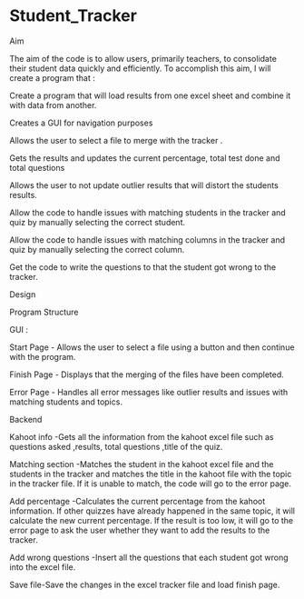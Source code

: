 # Student_Tracker

Aim 

The aim of the code is to allow users, primarily teachers, to  consolidate their student data quickly and efficiently. To accomplish this aim, I will create a program that :

Create a program that will load results from one excel sheet and combine it with data from another.

Creates a GUI for navigation purposes

Allows the user to select a file to merge with the tracker . 

Gets the results and updates the current percentage, total test done and total questions

Allows the user to not update outlier results that will distort the students results.

Allow the code to handle issues with matching students in the tracker and quiz by manually selecting the correct student.

Allow the code to handle issues with matching columns in the tracker and quiz by manually selecting the correct column.

Get the code to write the questions to that the student got wrong to the tracker. 

Design       

Program Structure

GUI :

  Start Page - Allows the user to select a file using a button and then continue with the program.
  
  Finish Page - Displays that the merging of the files have been completed. 
  
  Error Page  - Handles all error messages like outlier results and issues with matching students and topics. 

Backend

  Kahoot info -Gets all the information from the kahoot excel file such as questions asked ,results,  total questions ,title of the    quiz.

  Matching section -Matches the student in the kahoot excel file and the students in the tracker and matches the title in the kahoot file with the topic in the tracker file. If it is unable to match, the code will go to the error page. 

  Add percentage -Calculates the current percentage from the kahoot information. If other quizzes have already happened in the same topic, it will calculate the new current percentage. If the result is too low, it will go to the error page to ask the user whether they want to add the results to the tracker. 

  Add wrong questions -Insert all the questions that each student got wrong into the excel file.

Save file-Save the changes in the excel tracker file and load finish page. 
 

